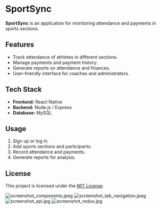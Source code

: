 # SportSync

**SportSync** is an application for monitoring attendance and payments in sports sections.

## Features

- Track attendance of athletes in different sections.
- Manage payments and payment history.
- Generate reports on attendance and finances.
- User-friendly interface for coaches and administrators.

## Tech Stack

- **Frontend:** React Native
- **Backend:** Node.js / Express
- **Database:** MySQL

## Usage

1. Sign up or log in.
2. Add sports sections and participants.
3. Record attendance and payments.
4. Generate reports for analysis.

## License

This project is licensed under the [MIT License](LICENSE).

![screenshot_components.jpeg](assets%2Fimages%2Fscreenshot_components.jpeg)
![screenshot_tab_navigation.jpeg](assets%2Fimages%2Fscreenshot_tab_navigation.jpeg)
![screenshot_api.jpg](assets%2Fimages%2Fscreenshot_api.jpg)
![screenshot_redux.jpg](assets%2Fimages%2Fscreenshot_redux.jpg)
